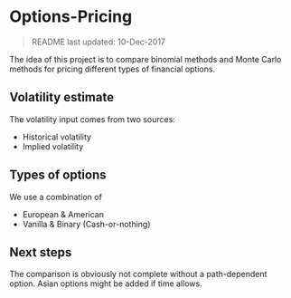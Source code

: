 # Options-Pricing
> README last updated: 10-Dec-2017

The idea of this project is to compare binomial methods and Monte Carlo methods for pricing different types of financial options.

## Volatility estimate
The volatility input comes from two sources:
* Historical volatility
* Implied volatility

## Types of options
We use a combination of
* European & American
* Vanilla & Binary (Cash-or-nothing)

## Next steps
The comparison is obviously not complete without a path-dependent option. Asian options might be added if time allows.